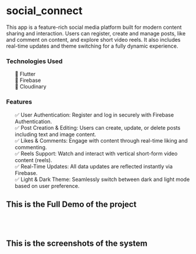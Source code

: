 # social_connect

This app is a feature-rich social media platform built for modern content sharing and interaction. Users can register, create and manage posts, like and comment on content, and explore short video reels. It also includes real-time updates and theme switching for a fully dynamic experience.

<h3>Technologies Used</h3> <ul> 🔹 Flutter<br> 🔹 Firebase <br>  🔹 Cloudinary <br></ul> <h3>Features</h3> <ul> ✅ User Authentication: Register and log in securely with Firebase Authentication.<br> ✅ Post Creation & Editing: Users can create, update, or delete posts including text and image content.<br> ✅ Likes & Comments: Engage with content through real-time liking and commenting.<br> ✅ Reels Support: Watch and interact with vertical short-form video content (reels).<br> ✅ Real-Time Updates: All data updates are reflected instantly via Firebase.<br> ✅ Light & Dark Theme: Seamlessly switch between dark and light mode based on user preference.<br> </ul> <h2>This is the Full Demo of the project</h2><br><br>  <h2>This is the screenshots of the system</h2><br><br>